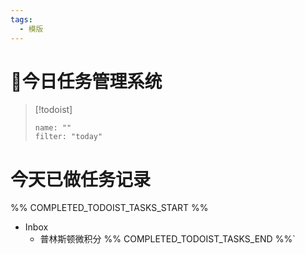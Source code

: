 ```yaml
---
tags:
  - 模版
---
```

# 📖今日任务管理系统
> [!todoist]
> ```todoist
> name: ""
> filter: "today"

# 今天已做任务记录
%% COMPLETED_TODOIST_TASKS_START %%
* Inbox
    * 普林斯顿微积分 
%% COMPLETED_TODOIST_TASKS_END %%`
